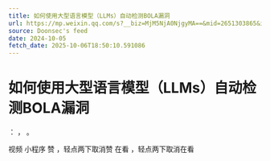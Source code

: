 ```yaml
---
title: 如何使用大型语言模型（LLMs）自动检测BOLA漏洞
url: https://mp.weixin.qq.com/s?__biz=MjM5NjA0NjgyMA==&mid=2651303865&idx=2&sn=726d3bbf72947a2f7f09b4f79154a8a4
source: Doonsec's feed
date: 2024-10-05
fetch_date: 2025-10-06T18:50:10.591086
---
```


# 如何使用大型语言模型（LLMs）自动检测BOLA漏洞

：
，
。

视频
小程序
赞
，轻点两下取消赞
在看
，轻点两下取消在看
